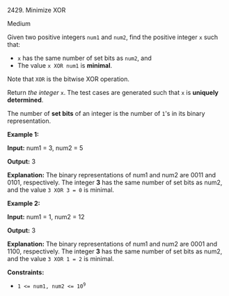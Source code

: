 2429\. Minimize XOR

Medium

Given two positive integers `num1` and `num2`, find the positive integer `x` such that:

*   `x` has the same number of set bits as `num2`, and
*   The value `x XOR num1` is **minimal**.

Note that `XOR` is the bitwise XOR operation.

Return _the integer_ `x`. The test cases are generated such that `x` is **uniquely determined**.

The number of **set bits** of an integer is the number of `1`'s in its binary representation.

**Example 1:**

**Input:** num1 = 3, num2 = 5

**Output:** 3

**Explanation:** The binary representations of num1 and num2 are 0011 and 0101, respectively. The integer **3** has the same number of set bits as num2, and the value `3 XOR 3 = 0` is minimal.

**Example 2:**

**Input:** num1 = 1, num2 = 12

**Output:** 3

**Explanation:** The binary representations of num1 and num2 are 0001 and 1100, respectively. The integer **3** has the same number of set bits as num2, and the value `3 XOR 1 = 2` is minimal.

**Constraints:**

*   <code>1 <= num1, num2 <= 10<sup>9</sup></code>